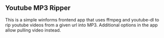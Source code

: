 ## Youtube MP3 Ripper

This is a simple winforms frontend app that uses ffmpeg and youtube-dl to rip youtube videos from a given url into MP3. Additional options in the app allow pulling video instead.
